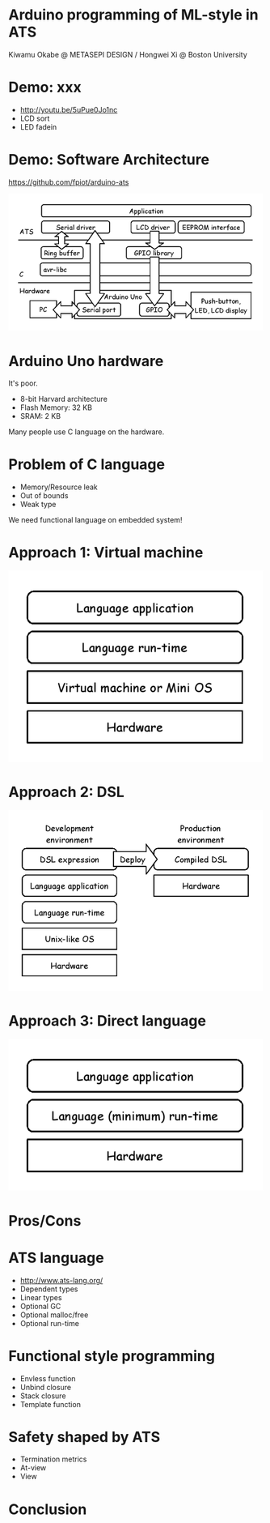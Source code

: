 # Arduino programming of ML-style in ATS

Kiwamu Okabe @ METASEPI DESIGN / Hongwei Xi @ Boston University

# Demo: xxx

* http://youtu.be/5uPue0Jo1nc
* LCD sort
* LED fadein

# Demo: Software Architecture

https://github.com/fpiot/arduino-ats

![inline](draw/demo_arch.png)

# Arduino Uno hardware

It's poor.

* 8-bit Harvard architecture
* Flash Memory: 32 KB
* SRAM: 2 KB

Many people use C language on the hardware.

# Problem of C language

* Memory/Resource leak
* Out of bounds
* Weak type

We need functional language on embedded system!

# Approach 1: Virtual machine

![inline](draw/vm.png)

# Approach 2: DSL

![inline](draw/dsl.png)

# Approach 3: Direct language

![inline](draw/direct.png)

# Pros/Cons
# ATS language

* http://www.ats-lang.org/
* Dependent types
* Linear types
* Optional GC
* Optional malloc/free
* Optional run-time

# Functional style programming

* Envless function
* Unbind closure
* Stack closure
* Template function

# Safety shaped by ATS

* Termination metrics
* At-view
* View

# Conclusion
